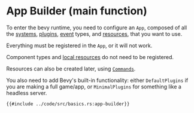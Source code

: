 # App Builder (main function)

To enter the bevy runtime, you need to configure an `App`, composed of all the
[systems](./systems.md), [plugins](./plugins.md), [event](./events.md) types,
and [resources](./res.md), that you want to use.

Everything must be registered in the `App`, or it will not work.

Component types and [local resources](./local.md) do not need to be registered.

Resources can also be created later, using [`Commands`](./commands.md).

You also need to add Bevy's built-in functionality: either `DefaultPlugins` if
you are making a full game/app, or `MinimalPlugins` for something like a
headless server.

```rust,no_run,noplayground
{{#include ../code/src/basics.rs:app-builder}}
```
